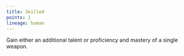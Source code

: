 ```yaml
---
title: Skilled
points: 1
lineage: human
---
```

Gain either an additional talent or proficiency and mastery of a single weapon.
